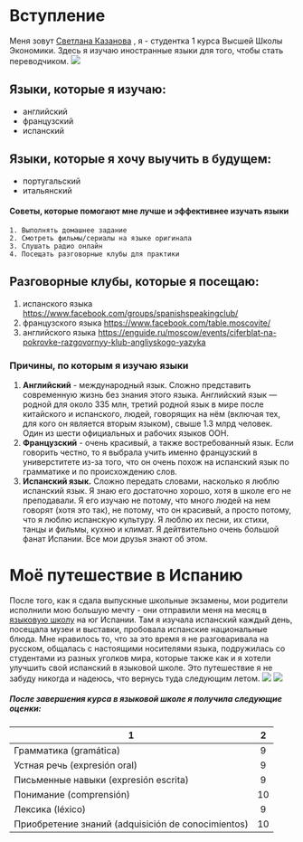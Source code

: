 # Вступление
Меня зовут [Светлана Казанова](https://vk.com/kazanovaaaaaaaa) , я - студентка 1 курса Высшей Школы Экономики. Здесь я изучаю иностранные языки для того, чтобы стать переводчиком. ![](https://pp.userapi.com/c836123/v836123429/19eb8/9MOklGU45rM.jpg)
## Языки, которые я изучаю:
 + английский
 + французский
 + испанский
## Языки, которые я хочу выучить в будущем:
 + португальский
 + итальянский
#### Советы, которые помогают мне лучше и эффективнее изучать языки
    1. Выполнять домашнее задание
    2. Смотреть фильмы/сериалы на языке оригинала
    3. Слушать радио онлайн
    4. Посещать разговорные клубы для практики
## Разговорные клубы, которые я посещаю:
1. испанского языка <https://www.facebook.com/groups/spanishspeakingclub/>
2. французского языка <https://www.facebook.com/table.moscovite/>
3. английского языка <https://enguide.ru/moscow/events/ciferblat-na-pokrovke-razgovornyy-klub-angliyskogo-yazyka>
### Причины, по которым я изучаю языки
1) **Английский** - международный язык. Сложно представить современную жизнь без знания этого языка. Английский язык — родной для около 335 млн, третий родной язык в мире после китайского и испанского, людей, говорящих на нём (включая тех, для кого он является вторым языком), свыше 1.3 млрд человек. Один из шести официальных и рабочих языков ООН.
2) **Французский** - очень красивый, а также востребованный язык. Если говорить честно, то я выбрала учить именно французский в универститете из-за того, что он очень похож на испанский язык по грамматике и по происхождению слов.
3) **Испанский язык.** Сложно передать словами, насколько я люблю испанский язык. Я знаю его достаточно хорошо, хотя в школе его не преподавали. Я его изучаю не потому, что много людей на нем говорят (хотя это так), не потому, что он красивый, а просто потому, что я люблю испанскую культуру. Я люблю их песни, их стихи, танцы и фильмы, кухню и климат. Я дейтвительно очень большой фанат Испании. Все мои друзья знают об этом.
# Моё путешествие в Испанию
После того, как я сдала выпускные школьные экзамены, мои родители исполнили мою большую мечту - они отправили меня на месяц в [языковую школу](http://www.instituto-picasso.com/) на юг Испании. Там я изучала испанский каждый день, посещала музеи и выставки, пробовала испанские национальные блюда. Мне нравилось то, что за это время я не разговаривала на русском, общалась с настоящими носителями языка, подружилась со студентами из разных уголков мира, которые также как и я хотели улучшить свой испанский в языковой школе. Это путешествие я не забуду никогда и надеюсь, что вернусь туда следующим летом.
![](https://pp.userapi.com/c841023/v841023998/18685/QCNMWiaukDg.jpg) ![](https://pp.userapi.com/c841023/v841023998/1867c/3-W_WF-ER4Y.jpg)
##### После завершения курса в языковой школе я получила следующие оценки:
1|2
---|:---:
Грамматика (gramática)|9
Устная речь (expresión oral)|9
Письменные навыки (expresión escrita)|9
Понимание (comprensión)|10
Лексика (léxico)|9
Приобретение знаний (adquisición de conocimientos)|10
